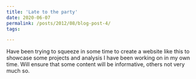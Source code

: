 ```yaml
---
title: 'Late to the party'
date: 2020-06-07
permalink: /posts/2012/08/blog-post-4/
tags:

---
```


Have been trying to squeeze in some time to create a website like this to showcase some projects and analysis I have been working on in my own time. Will ensure that some content will be informative, others not very much so.

